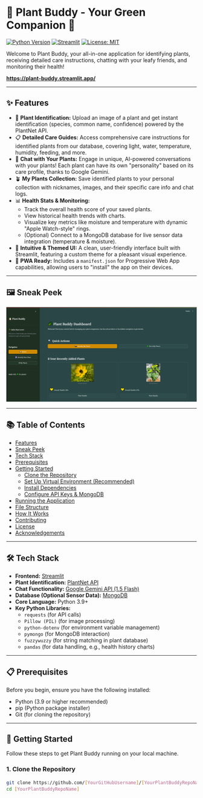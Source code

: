 # 🌿 Plant Buddy - Your Green Companion 🌿

[![Python Version](https://img.shields.io/badge/python-3.9%2B-blue.svg)](https://python.org)
[![Streamlit](https://img.shields.io/badge/Streamlit-1.25%2B-FF4B4B.svg)](https://streamlit.io)
[![License: MIT](https://img.shields.io/badge/License-MIT-yellow.svg)](https://opensource.org/licenses/MIT)
<!-- Add other badges if you have them, e.g., build status, code coverage -->

Welcome to Plant Buddy, your all-in-one application for identifying plants, receiving detailed care instructions, chatting with your leafy friends, and monitoring their health!

**https://plant-buddy.streamlit.app/**

---

## ✨ Features

*   📸 **Plant Identification:** Upload an image of a plant and get instant identification (species, common name, confidence) powered by the PlantNet API.
*   📋 **Detailed Care Guides:** Access comprehensive care instructions for identified plants from our database, covering light, water, temperature, humidity, feeding, and more.
*   💬 **Chat with Your Plants:** Engage in unique, AI-powered conversations with your plants! Each plant can have its own "personality" based on its care profile, thanks to Google Gemini.
*   🪴 **My Plants Collection:** Save identified plants to your personal collection with nicknames, images, and their specific care info and chat logs.
*   📊 **Health Stats & Monitoring:**
    *   Track the overall health score of your saved plants.
    *   View historical health trends with charts.
    *   Visualize key metrics like moisture and temperature with dynamic "Apple Watch-style" rings.
    *   (Optional) Connect to a MongoDB database for live sensor data integration (temperature & moisture).
*   🎨 **Intuitive & Themed UI:** A clean, user-friendly interface built with Streamlit, featuring a custom theme for a pleasant visual experience.
*   📱 **PWA Ready:** Includes a `manifest.json` for Progressive Web App capabilities, allowing users to "install" the app on their devices.

---

## 🖼️ Sneak Peek

![screenshot](preview.png)

---

## 📚 Table of Contents

*   [Features](#-features)
*   [Sneak Peek](#-sneak-peek)
*   [Tech Stack](#-tech-stack)
*   [Prerequisites](#-prerequisites)
*   [Getting Started](#-getting-started)
    *   [Clone the Repository](#1-clone-the-repository)
    *   [Set Up Virtual Environment (Recommended)](#2-set-up-virtual-environment-recommended)
    *   [Install Dependencies](#3-install-dependencies)
    *   [Configure API Keys & MongoDB](#4-configure-api-keys--mongodb)
*   [Running the Application](#-running-the-application)
*   [File Structure](#-file-structure)
*   [How It Works](#-how-it-works)
*   [Contributing](#-contributing)
*   [License](#-license)
*   [Acknowledgements](#-acknowledgements)

---

## 🛠️ Tech Stack

*   **Frontend:** [Streamlit](https://streamlit.io/)
*   **Plant Identification:** [PlantNet API](https://my.plantnet.org/projects/api-doc)
*   **Chat Functionality:** [Google Gemini API (1.5 Flash)](https://ai.google.dev/models/gemini)
*   **Database (Optional Sensor Data):** [MongoDB](https://www.mongodb.com/)
*   **Core Language:** Python 3.9+
*   **Key Python Libraries:**
    *   `requests` (for API calls)
    *   `Pillow (PIL)` (for image processing)
    *   `python-dotenv` (for environment variable management)
    *   `pymongo` (for MongoDB interaction)
    *   `fuzzywuzzy` (for string matching in plant database)
    *   `pandas` (for data handling, e.g., health history charts)

---

## 📋 Prerequisites

Before you begin, ensure you have the following installed:

*   Python (3.9 or higher recommended)
*   pip (Python package installer)
*   Git (for cloning the repository)

---

## 🚀 Getting Started

Follow these steps to get Plant Buddy running on your local machine.

### 1. Clone the Repository

```bash
git clone https://github.com/[YourGitHubUsername]/[YourPlantBuddyRepoName].git
cd [YourPlantBuddyRepoName]
